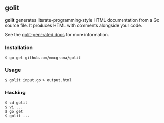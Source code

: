 ## golit

**golit** generates literate-programming-style HTML documentation
from a Go source file. It produces HTML with comments alongside your
code.

See the [golit-generated docs](http://mmcgrana.github.com/golit/) for
more information.


### Installation

```console
$ go get github.com/mmcgrana/golit
```

### Usage

```console
$ golit input.go > output.html
```


### Hacking

```console
$ cd golit
$ vi ...
$ go get
$ golit ...
```
